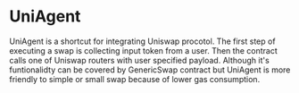 # UniAgent

UniAgent is a shortcut for integrating Uniswap procotol. The first step of executing a swap is collecting input token from a user. Then the contract calls one of Uniswap routers with user specified payload. Although it's funtionalidty can be covered by GenericSwap contract but UniAgent is more friendly to simple or small swap because of lower gas consumption.
